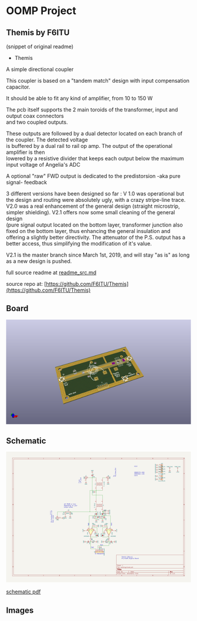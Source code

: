 # OOMP Project  
## Themis  by F6ITU  
  
(snippet of original readme)  
  
- Themis  
  
A simple directional coupler  
  
This coupler is based on a "tandem match" design with input compensation capacitor.  
   
It should be able to fit any kind of amplifier, from 10 to 150 W  
  
The pcb itself  supports the 2 main toroids of the transformer, input and output coax connectors   
and two coupled outputs.  
  
These outputs are followed by a dual detector located on each branch of the coupler. The detected voltage   
is buffered by a dual rail to rail op amp. The output of the operational amplifier is then   
lowered by a resistive divider that keeps each output below the maximum input voltage of Angelia's ADC   
  
A optional "raw" FWD output is dedicated to the predistorsion -aka pure signal- feedback  
  
3 different versions have been designed so far : V 1.0 was operational but the design and routing were absolutely ugly, with a crazy stripe-line trace.  
V2.0 was a real enhancement of the general design (straight microstrip, simpler shielding). V2.1 offers now some small cleaning of the general design  
(pure signal output located on the bottom layer, transformer junction also fixed on the bottom layer, thus enhancing the general insulation and   
offering a slightly better directivity. The attenuator of the P.S. output has a better access, thus simplifying the modification of it's value.   
  
V2.1 is the master branch since March 1st, 2019, and will stay "as is" as long as a new design is pushed.   
  
  
  
  full source readme at [readme_src.md](readme_src.md)  
  
source repo at: [https://github.com/F6ITU/Themis](https://github.com/F6ITU/Themis)  
## Board  
  
[![working_3d.png](working_3d_600.png)](working_3d.png)  
## Schematic  
  
[![working_schematic.png](working_schematic_600.png)](working_schematic.png)  
  
[schematic pdf](working_schematic.pdf)  
## Images  
